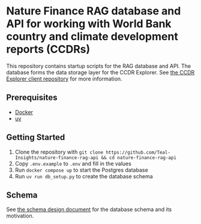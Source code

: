# Nature Finance RAG database and API for working with World Bank country and climate development reports (CCDRs)

This repository contains startup scripts for the RAG database and API. The database forms the data storage layer for the CCDR Explorer. See [the CCDR Explorer client repository](https://github.com/Teal-Insights/nature-finance-rag-client) for more information.

## Prerequisites

- [Docker](https://docs.docker.com/get-docker/)
- [uv](https://docs.astral.sh/uv/)

## Getting Started

1. Clone the repository with `git clone https://github.com/Teal-Insights/nature-finance-rag-api && cd nature-finance-rag-api`
2. Copy `.env.example` to `.env` and fill in the values
3. Run `docker compose up` to start the Postgres database
4. Run `uv run db_setup.py` to create the database schema

## Schema

See [the schema design document](./schema.md) for the database schema and its motivation.